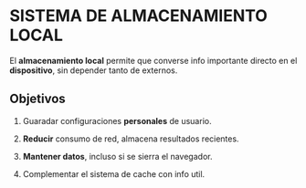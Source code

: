 # SISTEMA DE ALMACENAMIENTO LOCAL

  El **almacenamiento local** permite que converse info importante directo en el **dispositivo**, sin depender tanto de externos.

## Objetivos
1. Guaradar configuraciones **personales** de usuario.

2. **Reducir** consumo de red, almacena resultados recientes.

3. **Mantener datos**, incluso si se sierra el navegador.

4. Complementar el sistema de cache con info util.

